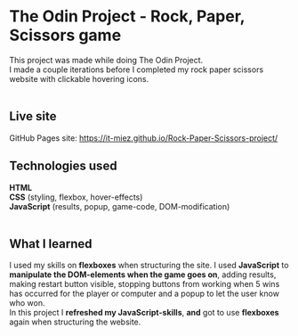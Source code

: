 # The Odin Project -  Rock, Paper, Scissors game
This project was made while doing The Odin Project. </br>
I made a couple iterations before I completed my rock paper scissors website with clickable hovering icons.</br></br>

## Live site
GitHub Pages site: https://it-miez.github.io/Rock-Paper-Scissors-project/
</br>

## Technologies used
**HTML** </br>
**CSS** (styling, flexbox, hover-effects)</br>
**JavaScript** (results, popup, game-code, DOM-modification)</br></br>

## What I learned
I used my skills on **flexboxes** when structuring the site. I used **JavaScript** to **manipulate the DOM-elements when the game goes on**, adding results, making restart button visible, stopping buttons from working when 5 wins has occurred for the player or computer and a popup to let the user know who won.</br>
In this project I **refreshed my JavaScript-skills**, **and** got to use **flexboxes** again when structuring the website.


